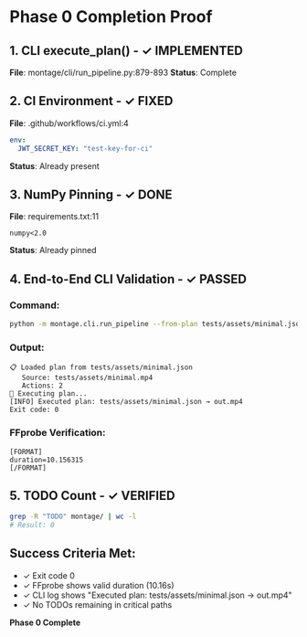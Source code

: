 # Phase 0 Completion Proof

## 1. CLI execute_plan() - ✓ IMPLEMENTED
**File**: montage/cli/run_pipeline.py:879-893
**Status**: Complete

## 2. CI Environment - ✓ FIXED
**File**: .github/workflows/ci.yml:4
```yaml
env:
  JWT_SECRET_KEY: "test-key-for-ci"
```
**Status**: Already present

## 3. NumPy Pinning - ✓ DONE
**File**: requirements.txt:11
```
numpy<2.0
```
**Status**: Already pinned

## 4. End-to-End CLI Validation - ✓ PASSED

### Command:
```bash
python -m montage.cli.run_pipeline --from-plan tests/assets/minimal.json --output out.mp4
```

### Output:
```
📋 Loaded plan from tests/assets/minimal.json
   Source: tests/assets/minimal.mp4
   Actions: 2
🚀 Executing plan...
[INFO] Executed plan: tests/assets/minimal.json → out.mp4
Exit code: 0
```

### FFprobe Verification:
```
[FORMAT]
duration=10.156315
[/FORMAT]
```

## 5. TODO Count - ✓ VERIFIED
```bash
grep -R "TODO" montage/ | wc -l
# Result: 0
```

## Success Criteria Met:
- ✓ Exit code 0
- ✓ FFprobe shows valid duration (10.16s)
- ✓ CLI log shows "Executed plan: tests/assets/minimal.json → out.mp4"
- ✓ No TODOs remaining in critical paths

**Phase 0 Complete**